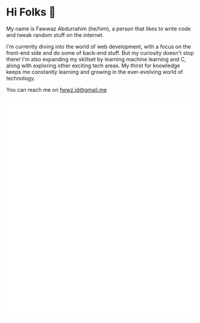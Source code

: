 # Hi Folks 👋

My name is Fawwaz Abdurrahim (he/him), a person that likes to write code and tweak random stuff on the internet.

I'm currently diving into the world of web development, with a focus on the front-end side and do some of back-end stuff. But my curiosity doesn't stop there! I'm also expanding my skillset by learning machine learning and C, along with exploring other exciting tech areas. My thirst for knowledge keeps me constantly learning and growing in the ever-evolving world of technology.

You can reach me on fwwz.id@gmail.me

<!-- ![Fawwaz's GitHub stats](https://github-readme-stats.vercel.app/api?username=fwwz-id&show_icons=true&theme=dark&count_private=true) -->

<!-- [![Top Langs](https://github-readme-stats.vercel.app/api/top-langs/?username=fwwz-id&layout=compact&theme=dark)](https://github-readme-stats.vercel.app/api/top-langs/?username=fwwz-id&layout=compact&theme=dark) -->
<a href="https://github.com/jstrieb/github-stats">
<img src="https://raw.githubusercontent.com/fwwz-id/github-stats/master/generated/overview.svg#gh-dark-mode-only" />
<img src="https://raw.githubusercontent.com/fwwz-id/github-stats/master/generated/languages.svg#gh-dark-mode-only" />
</a>
